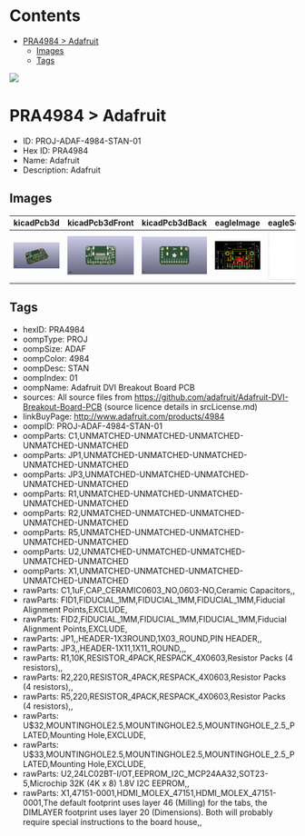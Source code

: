 



Contents
========

* [PRA4984 > Adafruit](#pra4984--adafruit)
	* [Images](#images)
	* [Tags](#tags)
  
![][im]
# PRA4984 > Adafruit

- ID: PROJ-ADAF-4984-STAN-01
- Hex ID: PRA4984
- Name: Adafruit
- Description: Adafruit

## Images
  
  

|kicadPcb3d|kicadPcb3dFront|kicadPcb3dBack|eagleImage|eagleSchemImage|
| :---: | :---: | :---: | :---: | :---: |
|[![kicadPcb3d](kicadPcb3d_140.png)](kicadPcb3d.png)|[![kicadPcb3dFront](kicadPcb3dFront_140.png)](kicadPcb3dFront.png)|[![kicadPcb3dBack](kicadPcb3dBack_140.png)](kicadPcb3dBack.png)|[![eagleImage](eagleImage_140.png)](eagleImage.png)|[![eagleSchemImage](eagleSchemImage_140.png)](eagleSchemImage.png)|

## Tags

- hexID: PRA4984
- oompType: PROJ
- oompSize: ADAF
- oompColor: 4984
- oompDesc: STAN
- oompIndex: 01
- oompName: Adafruit DVI Breakout Board PCB
- sources: All source files from https://github.com/adafruit/Adafruit-DVI-Breakout-Board-PCB (source licence details in srcLicense.md)
- linkBuyPage: http://www.adafruit.com/products/4984
- oompID: PROJ-ADAF-4984-STAN-01
- oompParts: C1,UNMATCHED-UNMATCHED-UNMATCHED-UNMATCHED-UNMATCHED
- oompParts: JP1,UNMATCHED-UNMATCHED-UNMATCHED-UNMATCHED-UNMATCHED
- oompParts: JP3,UNMATCHED-UNMATCHED-UNMATCHED-UNMATCHED-UNMATCHED
- oompParts: R1,UNMATCHED-UNMATCHED-UNMATCHED-UNMATCHED-UNMATCHED
- oompParts: R2,UNMATCHED-UNMATCHED-UNMATCHED-UNMATCHED-UNMATCHED
- oompParts: R5,UNMATCHED-UNMATCHED-UNMATCHED-UNMATCHED-UNMATCHED
- oompParts: U2,UNMATCHED-UNMATCHED-UNMATCHED-UNMATCHED-UNMATCHED
- oompParts: X1,UNMATCHED-UNMATCHED-UNMATCHED-UNMATCHED-UNMATCHED
- rawParts: C1,1uF,CAP_CERAMIC0603_NO,0603-NO,Ceramic Capacitors,,
- rawParts: FID1,FIDUCIAL_1MM,FIDUCIAL_1MM,FIDUCIAL_1MM,Fiducial Alignment Points,EXCLUDE,
- rawParts: FID2,FIDUCIAL_1MM,FIDUCIAL_1MM,FIDUCIAL_1MM,Fiducial Alignment Points,EXCLUDE,
- rawParts: JP1,,HEADER-1X3ROUND,1X03_ROUND,PIN HEADER,,
- rawParts: JP3,,HEADER-1X11,1X11_ROUND,,,
- rawParts: R1,10K,RESISTOR_4PACK,RESPACK_4X0603,Resistor Packs (4 resistors),,
- rawParts: R2,220,RESISTOR_4PACK,RESPACK_4X0603,Resistor Packs (4 resistors),,
- rawParts: R5,220,RESISTOR_4PACK,RESPACK_4X0603,Resistor Packs (4 resistors),,
- rawParts: U$32,MOUNTINGHOLE2.5,MOUNTINGHOLE2.5,MOUNTINGHOLE_2.5_PLATED,Mounting Hole,EXCLUDE,
- rawParts: U$33,MOUNTINGHOLE2.5,MOUNTINGHOLE2.5,MOUNTINGHOLE_2.5_PLATED,Mounting Hole,EXCLUDE,
- rawParts: U2,24LC02BT-I/OT,EEPROM_I2C_MCP24AA32,SOT23-5,Microchip 32K (4K x 8) 1.8V I2C EEPROM,,
- rawParts: X1,47151-0001,HDMI_MOLEX_47151,HDMI_MOLEX_47151-0001,The default footprint uses layer 46 (Milling) for the tabs, the DIMLAYER footprint uses layer 20 (Dimensions).  Both will probably require special instructions to the board house,,



[im]: kicadPcb3d_450.png
